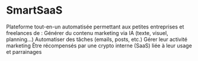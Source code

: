 # SmartSaaS
Plateforme tout-en-un automatisée permettant aux petites entreprises et freelances de :  Générer du contenu marketing via IA (texte, visuel, planning…)  Automatiser des tâches (emails, posts, etc.)  Gérer leur activité marketing  Être récompensés par une crypto interne (SaaS) liée à leur usage et parrainages
